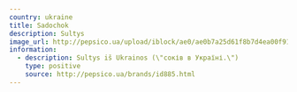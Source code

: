 ```yaml
---
country: ukraine
title: Sadochok
description: Sultys
image_url: http://pepsico.ua/upload/iblock/ae0/ae0b7a25d61f8b7d4ea00f912c0ffe67.png
information:
  - description: Sultys iš Ukrainos (\"соків в Україні.\")
    type: positive
    source: http://pepsico.ua/brands/id885.html
---
```

